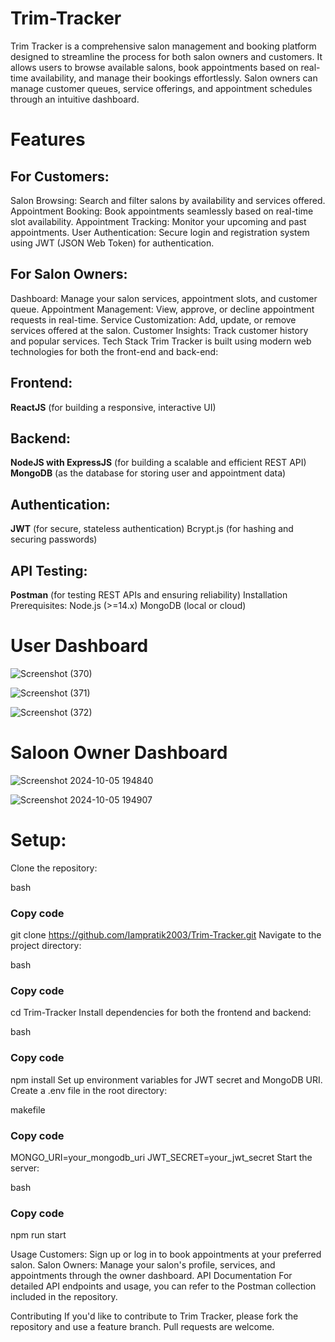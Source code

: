 # Trim-Tracker
Trim Tracker is a comprehensive salon management and booking platform designed to streamline the process for both salon owners and customers. It allows users to browse available salons, book appointments based on real-time availability, and manage their bookings effortlessly. Salon owners can manage customer queues, service offerings, and appointment schedules through an intuitive dashboard.

# Features
## For Customers:
Salon Browsing: Search and filter salons by availability and services offered.
Appointment Booking: Book appointments seamlessly based on real-time slot availability.
Appointment Tracking: Monitor your upcoming and past appointments.
User Authentication: Secure login and registration system using JWT (JSON Web Token) for authentication.
## For Salon Owners:
Dashboard: Manage your salon services, appointment slots, and customer queue.
Appointment Management: View, approve, or decline appointment requests in real-time.
Service Customization: Add, update, or remove services offered at the salon.
Customer Insights: Track customer history and popular services.
Tech Stack
Trim Tracker is built using modern web technologies for both the front-end and back-end:

## Frontend:
**ReactJS** (for building a responsive, interactive UI)
## Backend:
**NodeJS with ExpressJS** (for building a scalable and efficient REST API)
**MongoDB** (as the database for storing user and appointment data)
## Authentication:
**JWT** (for secure, stateless authentication)
Bcrypt.js (for hashing and securing passwords)
## API Testing:
**Postman** (for testing REST APIs and ensuring reliability)
Installation
Prerequisites:
Node.js (>=14.x)
MongoDB (local or cloud)

# User Dashboard

![Screenshot (370)](https://github.com/user-attachments/assets/21597c34-4cc0-4424-8a70-76b4f33e73c4)

![Screenshot (371)](https://github.com/user-attachments/assets/2f3f359a-7c70-4b32-9015-c99bc1644e2a)

![Screenshot (372)](https://github.com/user-attachments/assets/3d86280a-0419-4196-a703-52b5513979dd)


# Saloon Owner Dashboard

![Screenshot 2024-10-05 194840](https://github.com/user-attachments/assets/8202b609-dce5-4921-bc7c-57f790367da6)

![Screenshot 2024-10-05 194907](https://github.com/user-attachments/assets/888f509b-5bd9-4e4e-97e9-fafd2dc260e3)






# Setup:

Clone the repository:

bash
### Copy code
git clone https://github.com/Iampratik2003/Trim-Tracker.git
Navigate to the project directory:

bash
### Copy code
cd Trim-Tracker
Install dependencies for both the frontend and backend:

bash
### Copy code
npm install
Set up environment variables for JWT secret and MongoDB URI. Create a .env file in the root directory:

makefile
### Copy code
MONGO_URI=your_mongodb_uri
JWT_SECRET=your_jwt_secret
Start the server:

bash
### Copy code
npm run start

Usage
Customers: Sign up or log in to book appointments at your preferred salon.
Salon Owners: Manage your salon's profile, services, and appointments through the owner dashboard.
API Documentation
For detailed API endpoints and usage, you can refer to the Postman collection included in the repository.

Contributing
If you'd like to contribute to Trim Tracker, please fork the repository and use a feature branch. Pull requests are welcome.
